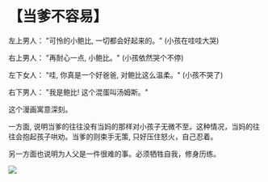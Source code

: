 # 【当爹不容易】

左上男人： "可怜的小鲍比, 一切都会好起来的。" (小孩在哇哇大哭)  

右上男人： "再耐心一点, 小鲍比。" (小孩依然哭个不停)

左下女人： "哇, 你真是一个好爸爸, 对鲍比这么温柔。" (小孩不哭了)

右下男人： "我是鲍比! 这个混蛋叫汤姆斯。" 

这个漫画寓意深刻。

一方面, 说明当爹的往往没有当妈的那样对小孩子无微不至。这种情况，当妈的往往会抱起孩子哄劝。当爹的则束手无策, 只好压住怒火，自己忍着。

另一方面也说明为人父是一件很难的事。必须牺牲自我，修身历练。

![](23.jpg)
